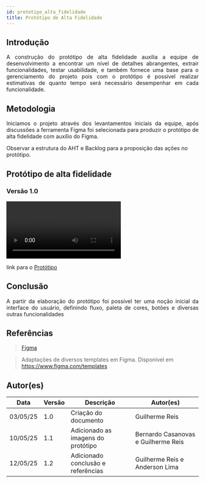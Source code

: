 ```yaml
---
id: prototipo_alta_fidelidade
title: Protótipo de Alta Fidelidade
---
```



## Introdução
 
<p align = "justify">
A construção do protótipo de alta fidelidade auxilia a equipe de desenvolvimento a encontrar um nível de detalhes abrangentes, extrair funcionalidades, testar usabilidade, e também fornece uma base para o gerenciamento do projeto pois com o protótipo é possível realizar estimativas de quanto tempo será necessário desempenhar em cada funcionalidade.
</p>
 
## Metodologia
 
<p align = "justify">
Iniciamos o projeto através dos levantamentos iniciais da equipe, após discussões a ferramenta Figma foi selecionada para produzir o protótipo de alta fidelidade com auxílio do Figma.

</p>
<p>Observar a estrutura do AHT e Backlog para a proposição das ações no protótipo.</p> 

## Protótipo de alta fidelidade
 
### Versão 1.0
 <video controls src="../assets/gravação_prototipo.mp4" title="Prototipo"></video>

link para o <a href="https://www.figma.com/design/1Rdtqts9JBwazMHoJ32eLW/PROTOTIPO-CUENCOS?node-id=514-1191&t=TX8chxjI8Ic4yqSS-1">Protótipo</a>
 
## Conclusão
 
<p align = "justify">
A partir da elaboração do protótipo foi possível ter uma noção inicial da interface do usuário, definindo fluxo, paleta de cores, botões e diversas outras funcionalidades
</p>
 
## Referências
 
> [Figma](https://www.figma.com/design/1Rdtqts9JBwazMHoJ32eLW/PROTOTIPO-CUENCOS?node-id=514-1191&t=TX8chxjI8Ic4yqSS-1)
 
> Adaptações de diversos templates em Figma. Disponível em https://www.figma.com/templates
 
## Autor(es)
 
| Data | Versão | Descrição | Autor(es) |
| -- | -- | -- | -- |
| 03/05/25 | 1.0 | Criação do documento | Guilherme Reis  |
| 10/05/25 | 1.1 | Adicionado as imagens do protótipo | Bernardo Casanovas e Guilherme Reis  |
| 12/05/25 | 1.2 | Adicionado conclusão e referências  | Guilherme Reis e Anderson Lima  |


